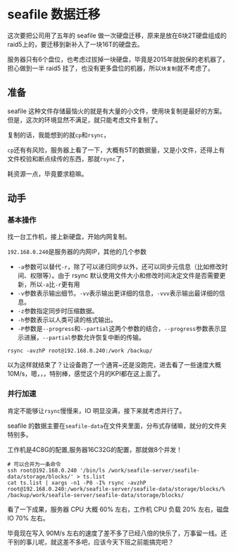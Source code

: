 # seafile 数据迁移


这次要把公司用了五年的 seafile 做一次硬盘迁移，原来是放在6块2T硬盘组成的raid5上的，要迁移到新补入了一块16T的硬盘去。

服务器只有6个盘位，也考虑过拔掉一块硬盘，毕竟是2015年就脱保的老机器了，担心做到一半 raid5 挂了，也没有更多盘位的机器，所以`块复制`就不考虑了。
<!--more-->

## 准备

seafile 这种文件存储最恼火的就是有大量的小文件，使用块复制是最好的方案。但是，这次的环境显然不满足，就只能考虑文件复制了。

复制的话，我能想到的就`cp`和`rsync`，

`cp`还有有风险，服务器上看了一下，大概有5T的数据量，又是小文件，还得上有文件校验和断点续传的东西，那就`rsync`了，

耗资源一点，毕竟要求稳嘛。

## 动手

### 基本操作

找一台工作机，接上新硬盘，开始内网复制。

`192.168.0.240`是服务器的内网IP，其他的几个参数

- `-a`参数可以替代`-r`，除了可以递归同步以外，还可以同步元信息（比如修改时间、权限等）。由于 rsync 默认使用文件大小和修改时间决定文件是否需要更新，所以`-a`比`-r`更有用
- `-v`参数表示输出细节。`-vv`表示输出更详细的信息，`-vvv`表示输出最详细的信息。
- `-z`参数指定同步时压缩数据。
- `-h`参数表示以人类可读的格式输出。
- `-P`参数是`--progress`和`--partial`这两个参数的结合，`--progress`参数表示显示进展，`--partial`参数允许恢复中断的传输。

```shell
rsync -avzhP root@192.168.0.240:/work /backup/
```

以为这样就结束了？让设备跑了一个通宵~还是没跑完，进去看了一些速度大概10M/s，嗯，，，特别棒，感觉这个月的KPI都在这上面了。

### 并行加速

肯定不能够让`rsync`慢慢来，IO 明显没满，接下来就考虑并行了。

seafile 的数据主要在`seafile-data`在文件夹里面，分布式存储嘛，就分的文件夹特别多。

工作机是4C8G的配置,服务器16C32G的配置，那就做8个并发！

```shell
# 可以合并为一条命令
ssh root@192.168.0.240 '/bin/ls /work/seafile-server/seafile-data/storage/blocks/' > ts.list
cat ts.list | xargs -n1 -P8 -I% rsync -avzhP root@192.168.0.240:/work/seafile-server/seafile-data/storage/blocks/% /backup/work/seafile-server/seafile-data/storage/blocks/
```

看了一下成果，服务器 CPU 大概 60% 左右，工作机 CPU 负载 20% 左右，磁盘 IO 70% 左右。

毕竟现在写入 90M/s 左右的速度了差不多了已经八倍的快乐了，万事留一线。还干别的事儿呢，就这差不多吧，应该今天下班之前能搞完吧？

